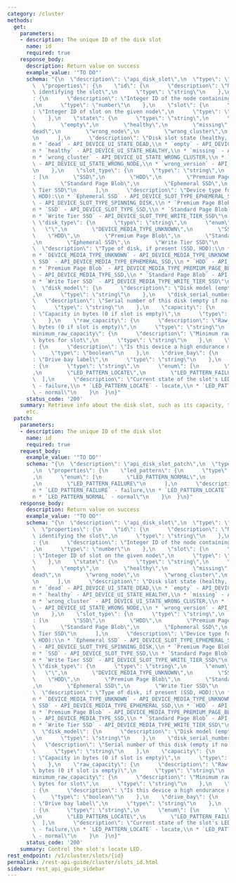 ```yaml
---
category: /cluster
methods:
  get:
    parameters:
    - description: The unique ID of the disk slot
      name: id
      required: true
    response_body:
      description: Return value on success
      example_value: '"TO DO"'
      schema: "{\n  \"description\": \"api_disk_slot\",\n  \"type\": \"object\",\n\
        \  \"properties\": {\n    \"id\": {\n      \"description\": \"Node:Slot representation\
        \ identifying the slot\",\n      \"type\": \"string\"\n    },\n    \"node_id\"\
        : {\n      \"description\": \"Integer ID of the node containing the slot.\"\
        ,\n      \"type\": \"number\"\n    },\n    \"slot\": {\n      \"description\"\
        : \"Integer ID of slot on the given node\",\n      \"type\": \"number\"\n\
        \    },\n    \"state\": {\n      \"type\": \"string\",\n      \"enum\": [\n\
        \        \"empty\",\n        \"healthy\",\n        \"missing\",\n        \"\
        dead\",\n        \"wrong_node\",\n        \"wrong_cluster\",\n        \"wrong_version\"\
        \n      ],\n      \"description\": \"Disk slot state (healthy, dead, empty):\\\
        n * `dead` - API_DEVICE_UI_STATE_DEAD,\\n * `empty` - API_DEVICE_UI_STATE_EMPTY,\\\
        n * `healthy` - API_DEVICE_UI_STATE_HEALTHY,\\n * `missing` - API_DEVICE_UI_STATE_MISSING,\\\
        n * `wrong_cluster` - API_DEVICE_UI_STATE_WRONG_CLUSTER,\\n * `wrong_node`\
        \ - API_DEVICE_UI_STATE_WRONG_NODE,\\n * `wrong_version` - API_DEVICE_UI_STATE_WRONG_VERSION\"\
        \n    },\n    \"slot_type\": {\n      \"type\": \"string\",\n      \"enum\"\
        : [\n        \"SSD\",\n        \"HDD\",\n        \"Premium Page Blob\",\n\
        \        \"Standard Page Blob\",\n        \"Ephemeral SSD\",\n        \"Write\
        \ Tier SSD\"\n      ],\n      \"description\": \"Device type for slot (SSD,\
        \ HDD):\\n * `Ephemeral SSD` - API_DEVICE_SLOT_TYPE_EPHEMERAL_SSD,\\n * `HDD`\
        \ - API_DEVICE_SLOT_TYPE_SPINNING_DISK,\\n * `Premium Page Blob` - API_DEVICE_SLOT_TYPE_PREMIUM_PAGE_BLOB,\\\
        n * `SSD` - API_DEVICE_SLOT_TYPE_SSD,\\n * `Standard Page Blob` - API_DEVICE_SLOT_TYPE_STANDARD_PAGE_BLOB,\\\
        n * `Write Tier SSD` - API_DEVICE_SLOT_TYPE_WRITE_TIER_SSD\"\n    },\n   \
        \ \"disk_type\": {\n      \"type\": \"string\",\n      \"enum\": [\n     \
        \   \"\",\n        \"DEVICE_MEDIA_TYPE_UNKNOWN\",\n        \"SSD\",\n    \
        \    \"HDD\",\n        \"Premium Page Blob\",\n        \"Standard Page Blob\"\
        ,\n        \"Ephemeral SSD\",\n        \"Write Tier SSD\"\n      ],\n    \
        \  \"description\": \"Type of disk, if present (SSD, HDD):\\n * `` - API_DEVICE_MEDIA_TYPE_MISSING,\\\
        n * `DEVICE_MEDIA_TYPE_UNKNOWN` - API_DEVICE_MEDIA_TYPE_UNKNOWN,\\n * `Ephemeral\
        \ SSD` - API_DEVICE_MEDIA_TYPE_EPHEMERAL_SSD,\\n * `HDD` - API_DEVICE_MEDIA_TYPE_SPINNING_DISK,\\\
        n * `Premium Page Blob` - API_DEVICE_MEDIA_TYPE_PREMIUM_PAGE_BLOB,\\n * `SSD`\
        \ - API_DEVICE_MEDIA_TYPE_SSD,\\n * `Standard Page Blob` - API_DEVICE_MEDIA_TYPE_STANDARD_PAGE_BLOB,\\\
        n * `Write Tier SSD` - API_DEVICE_MEDIA_TYPE_WRITE_TIER_SSD\"\n    },\n  \
        \  \"disk_model\": {\n      \"description\": \"Disk model (empty if no disk)\"\
        ,\n      \"type\": \"string\"\n    },\n    \"disk_serial_number\": {\n   \
        \   \"description\": \"Serial number of this disk (empty if no disk)\",\n\
        \      \"type\": \"string\"\n    },\n    \"capacity\": {\n      \"description\"\
        : \"Capacity in bytes (0 if slot is empty)\",\n      \"type\": \"string\"\n\
        \    },\n    \"raw_capacity\": {\n      \"description\": \"Raw capacity in\
        \ bytes (0 if slot is empty)\",\n      \"type\": \"string\"\n    },\n    \"\
        minimum_raw_capacity\": {\n      \"description\": \"Minimum raw capacity in\
        \ bytes for slot\",\n      \"type\": \"string\"\n    },\n    \"high_endurance\"\
        : {\n      \"description\": \"Is this device a high endurance model\",\n \
        \     \"type\": \"boolean\"\n    },\n    \"drive_bay\": {\n      \"description\"\
        : \"Drive bay label\",\n      \"type\": \"string\"\n    },\n    \"led_pattern\"\
        : {\n      \"type\": \"string\",\n      \"enum\": [\n        \"LED_PATTERN_NORMAL\"\
        ,\n        \"LED_PATTERN_LOCATE\",\n        \"LED_PATTERN_FAILURE\"\n    \
        \  ],\n      \"description\": \"Current state of the slot's LED:\\n * `LED_PATTERN_FAILURE`\
        \ - failure,\\n * `LED_PATTERN_LOCATE` - locate,\\n * `LED_PATTERN_NORMAL`\
        \ - normal\"\n    }\n  }\n}"
      status_code: '200'
    summary: Retrieve info about the disk slot, such as its capacity, type, model,
      etc.
  patch:
    parameters:
    - description: The unique ID of the disk slot
      name: id
      required: true
    request_body:
      example_value: '"TO DO"'
      schema: "{\n  \"description\": \"api_disk_slot_patch\",\n  \"type\": \"object\"\
        ,\n  \"properties\": {\n    \"led_pattern\": {\n      \"type\": \"string\"\
        ,\n      \"enum\": [\n        \"LED_PATTERN_NORMAL\",\n        \"LED_PATTERN_LOCATE\"\
        ,\n        \"LED_PATTERN_FAILURE\"\n      ],\n      \"description\": \"led_pattern:\\\
        n * `LED_PATTERN_FAILURE` - failure,\\n * `LED_PATTERN_LOCATE` - locate,\\\
        n * `LED_PATTERN_NORMAL` - normal\"\n    }\n  }\n}"
    response_body:
      description: Return value on success
      example_value: '"TO DO"'
      schema: "{\n  \"description\": \"api_disk_slot\",\n  \"type\": \"object\",\n\
        \  \"properties\": {\n    \"id\": {\n      \"description\": \"Node:Slot representation\
        \ identifying the slot\",\n      \"type\": \"string\"\n    },\n    \"node_id\"\
        : {\n      \"description\": \"Integer ID of the node containing the slot.\"\
        ,\n      \"type\": \"number\"\n    },\n    \"slot\": {\n      \"description\"\
        : \"Integer ID of slot on the given node\",\n      \"type\": \"number\"\n\
        \    },\n    \"state\": {\n      \"type\": \"string\",\n      \"enum\": [\n\
        \        \"empty\",\n        \"healthy\",\n        \"missing\",\n        \"\
        dead\",\n        \"wrong_node\",\n        \"wrong_cluster\",\n        \"wrong_version\"\
        \n      ],\n      \"description\": \"Disk slot state (healthy, dead, empty):\\\
        n * `dead` - API_DEVICE_UI_STATE_DEAD,\\n * `empty` - API_DEVICE_UI_STATE_EMPTY,\\\
        n * `healthy` - API_DEVICE_UI_STATE_HEALTHY,\\n * `missing` - API_DEVICE_UI_STATE_MISSING,\\\
        n * `wrong_cluster` - API_DEVICE_UI_STATE_WRONG_CLUSTER,\\n * `wrong_node`\
        \ - API_DEVICE_UI_STATE_WRONG_NODE,\\n * `wrong_version` - API_DEVICE_UI_STATE_WRONG_VERSION\"\
        \n    },\n    \"slot_type\": {\n      \"type\": \"string\",\n      \"enum\"\
        : [\n        \"SSD\",\n        \"HDD\",\n        \"Premium Page Blob\",\n\
        \        \"Standard Page Blob\",\n        \"Ephemeral SSD\",\n        \"Write\
        \ Tier SSD\"\n      ],\n      \"description\": \"Device type for slot (SSD,\
        \ HDD):\\n * `Ephemeral SSD` - API_DEVICE_SLOT_TYPE_EPHEMERAL_SSD,\\n * `HDD`\
        \ - API_DEVICE_SLOT_TYPE_SPINNING_DISK,\\n * `Premium Page Blob` - API_DEVICE_SLOT_TYPE_PREMIUM_PAGE_BLOB,\\\
        n * `SSD` - API_DEVICE_SLOT_TYPE_SSD,\\n * `Standard Page Blob` - API_DEVICE_SLOT_TYPE_STANDARD_PAGE_BLOB,\\\
        n * `Write Tier SSD` - API_DEVICE_SLOT_TYPE_WRITE_TIER_SSD\"\n    },\n   \
        \ \"disk_type\": {\n      \"type\": \"string\",\n      \"enum\": [\n     \
        \   \"\",\n        \"DEVICE_MEDIA_TYPE_UNKNOWN\",\n        \"SSD\",\n    \
        \    \"HDD\",\n        \"Premium Page Blob\",\n        \"Standard Page Blob\"\
        ,\n        \"Ephemeral SSD\",\n        \"Write Tier SSD\"\n      ],\n    \
        \  \"description\": \"Type of disk, if present (SSD, HDD):\\n * `` - API_DEVICE_MEDIA_TYPE_MISSING,\\\
        n * `DEVICE_MEDIA_TYPE_UNKNOWN` - API_DEVICE_MEDIA_TYPE_UNKNOWN,\\n * `Ephemeral\
        \ SSD` - API_DEVICE_MEDIA_TYPE_EPHEMERAL_SSD,\\n * `HDD` - API_DEVICE_MEDIA_TYPE_SPINNING_DISK,\\\
        n * `Premium Page Blob` - API_DEVICE_MEDIA_TYPE_PREMIUM_PAGE_BLOB,\\n * `SSD`\
        \ - API_DEVICE_MEDIA_TYPE_SSD,\\n * `Standard Page Blob` - API_DEVICE_MEDIA_TYPE_STANDARD_PAGE_BLOB,\\\
        n * `Write Tier SSD` - API_DEVICE_MEDIA_TYPE_WRITE_TIER_SSD\"\n    },\n  \
        \  \"disk_model\": {\n      \"description\": \"Disk model (empty if no disk)\"\
        ,\n      \"type\": \"string\"\n    },\n    \"disk_serial_number\": {\n   \
        \   \"description\": \"Serial number of this disk (empty if no disk)\",\n\
        \      \"type\": \"string\"\n    },\n    \"capacity\": {\n      \"description\"\
        : \"Capacity in bytes (0 if slot is empty)\",\n      \"type\": \"string\"\n\
        \    },\n    \"raw_capacity\": {\n      \"description\": \"Raw capacity in\
        \ bytes (0 if slot is empty)\",\n      \"type\": \"string\"\n    },\n    \"\
        minimum_raw_capacity\": {\n      \"description\": \"Minimum raw capacity in\
        \ bytes for slot\",\n      \"type\": \"string\"\n    },\n    \"high_endurance\"\
        : {\n      \"description\": \"Is this device a high endurance model\",\n \
        \     \"type\": \"boolean\"\n    },\n    \"drive_bay\": {\n      \"description\"\
        : \"Drive bay label\",\n      \"type\": \"string\"\n    },\n    \"led_pattern\"\
        : {\n      \"type\": \"string\",\n      \"enum\": [\n        \"LED_PATTERN_NORMAL\"\
        ,\n        \"LED_PATTERN_LOCATE\",\n        \"LED_PATTERN_FAILURE\"\n    \
        \  ],\n      \"description\": \"Current state of the slot's LED:\\n * `LED_PATTERN_FAILURE`\
        \ - failure,\\n * `LED_PATTERN_LOCATE` - locate,\\n * `LED_PATTERN_NORMAL`\
        \ - normal\"\n    }\n  }\n}"
      status_code: '200'
    summary: Control the slot's locate LED.
rest_endpoint: /v1/cluster/slots/{id}
permalink: /rest-api-guide/cluster/slots_id.html
sidebar: rest_api_guide_sidebar
---
```

